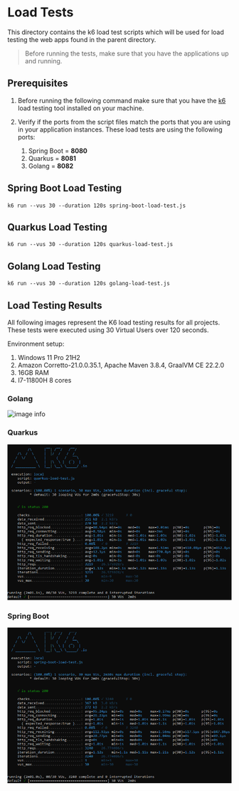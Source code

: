 # Load Tests

This directory contains the k6 load test scripts which will be used for load testing the web apps found in the parent directory.

> Before running the tests, make sure that you have the applications up and running.

## Prerequisites

1. Before running the following command make sure that you have the [k6](https://k6.io/) load testing tool installed on your machine.

2. Verify if the ports from the script files match the ports that you are using in your application instances. These load tests are using the following ports:

   1. Spring Boot = **8080**
   2. Quarkus = **8081**
   3. Golang = **8082**

## Spring Boot Load Testing

```shell
k6 run --vus 30 --duration 120s spring-boot-load-test.js
```

## Quarkus Load Testing

```shell
k6 run --vus 30 --duration 120s quarkus-load-test.js
```

## Golang Load Testing

```shell
k6 run --vus 30 --duration 120s golang-load-test.js
```

## Load Testing Results

All following images represent the K6 load testing results for all projects.
These tests were executed using 30 Virtual Users over 120 seconds.

Environment setup:

1. Windows 11 Pro 21H2
2. Amazon Corretto-21.0.0.35.1, Apache Maven 3.8.4, GraalVM CE 22.2.0
3. 16GB RAM
4. I7-11800H 8 cores

### Golang

![image info](results/golang.png)

### Quarkus

![image info](results/quarkus.png)

### Spring Boot

![image info](results/spring-boot.png)
